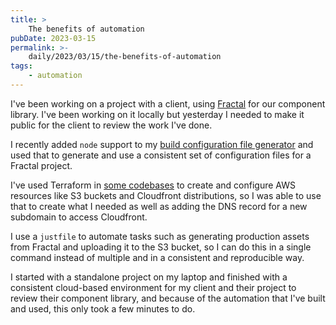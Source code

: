 ```yaml
---
title: >
    The benefits of automation
pubDate: 2023-03-15
permalink: >-
    daily/2023/03/15/the-benefits-of-automation
tags:
    - automation
---
```


I've been working on a project with a client, using [Fractal](https://fractal.build) for our component library. I've been working on it locally but yesterday I needed to make it public for the client to review the work I've done.

I recently added `node` support to my [build configuration file generator](https://www.oliverdavies.uk/daily/2023/03/04/why-i-built-a-tool-to-generate-configuration-files) and used that to generate and use a consistent set of configuration files for a Fractal project.

I've used Terraform in [some codebases](https://github.com/opdavies/rebuilding-acquia) to create and configure AWS resources like S3 buckets and Cloudfront distributions, so I was able to use that to create what I needed as well as adding the DNS record for a new subdomain to access Cloudfront.

I use a `justfile` to automate tasks such as generating production assets from Fractal and uploading it to the S3 bucket, so I can do this in a single command instead of multiple and in a consistent and reproducible way.

I started with a standalone project on my laptop and finished with a consistent cloud-based environment for my client and their project to review their component library, and because of the automation that I've built and used, this only took a few minutes to do.

